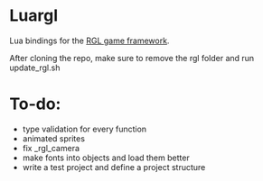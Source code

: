 # Luargl

Lua bindings for the [RGL game framework](https://github.com/rxtthin/rgl). <br/>

After cloning the repo, make sure to remove the rgl folder and run update_rgl.sh

# To-do:

-   type validation for every function
-   animated sprites
-	fix _rgl_camera
-   make fonts into objects and load them better
-	write a test project and define a project structure